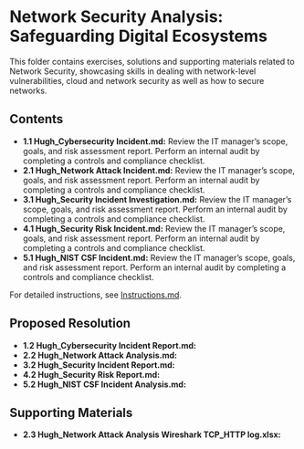 # Network Security Analysis: Safeguarding Digital Ecosystems

This folder contains exercises, solutions and supporting materials related to Network Security, showcasing skills in dealing with network-level vulnerabilities, cloud and network security as well as how to secure networks.

## Contents
- **1.1 Hugh_Cybersecurity Incident.md:** Review the IT manager’s scope, goals, and risk assessment report. Perform an internal audit by completing a controls and compliance checklist.
- **2.1 Hugh_Network Attack Incident.md:** Review the IT manager’s scope, goals, and risk assessment report. Perform an internal audit by completing a controls and compliance checklist.
- **3.1 Hugh_Security Incident Investigation.md:** Review the IT manager’s scope, goals, and risk assessment report. Perform an internal audit by completing a controls and compliance checklist.
- **4.1 Hugh_Security Risk Incident.md:** Review the IT manager’s scope, goals, and risk assessment report. Perform an internal audit by completing a controls and compliance checklist.
- **5.1 Hugh_NIST CSF Incident.md:** Review the IT manager’s scope, goals, and risk assessment report. Perform an internal audit by completing a controls and compliance checklist.

For detailed instructions, see [Instructions.md](Instructions.md).

## Proposed Resolution
- **1.2 Hugh_Cybersecurity Incident Report.md:** []()
- **2.2 Hugh_Network Attack Analysis.md:** []()
- **3.2 Hugh_Security Incident Report.md:** []()
- **4.2 Hugh_Security Risk Report.md:** []()
- **5.2 Hugh_NIST CSF Incident Analysis.md:** []()

## Supporting Materials
- **2.3 Hugh_Network Attack Analysis Wireshark TCP_HTTP log.xlsx:** []()
